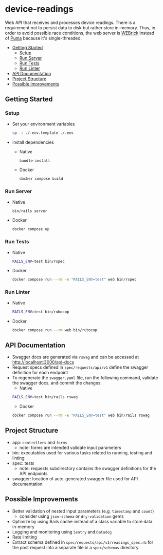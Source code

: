 # device-readings

Web API that receives and processes device
readings. There is a requirement not to persist data to disk but rather store in-memory. Thus, in order to avoid possible race conditions, the web server is [WEBrick](https://rubygems.org/gems/webrick) instead of [Puma](https://rubygems.org/gems/puma) because it's single-threaded.

- [Getting Started](#getting-started)
  - [Setup](#setup)
  - [Run Server](#run-server)
  - [Run Tests](#run-tests)
  - [Run Linter](#run-linter)
- [API Documentation](#api-documentation)
- [Project Structure](#project-structure)
- [Possible Improvements](#possible-improvements)

## Getting Started

### Setup

- Set your environment variables

  ```sh
  cp -i ./.env.template ./.env
  ```

- Install dependencies
  - Native
    ```sh
    bundle install
    ```

  - Docker
    ```sh
    docker compose build
    ```

### Run Server

- Native
  ```sh
  bin/rails server
  ```

- Docker
  ```sh
  docker compose up
  ```
### Run Tests

- Native
  ```sh
  RAILS_ENV=test bin/rspec
  ```

- Docker
  ```sh
  docker compose run --rm -e "RAILS_ENV=test" web bin/rspec
  ```

### Run Linter

- Native
  ```sh
  RAILS_ENV=test bin/rubocop
  ```

- Docker
  ```sh
  docker compose run --rm web bin/rubocop
  ```

## API Documentation

- Swagger docs are generated via `rswag` and can be accessed at [http://localhost:3000/api-docs](http://localhost:3000/api-docs)
- Request specs defined in `spec/requests/api/v1` define the swagger definition for each endpoint
- To regenerate the `swagger.yaml` file, run the following command, validate the swagger docs, and commit the changes:
  - Native
  ```sh
  RAILS_ENV=test bin/rails rswag
  ```
  - Docker
  ```sh
  docker compose run --rm -e "RAILS_ENV=test" web bin/rails rswag
  ```

## Project Structure
- app: `controllers` and `forms`
  - note: forms are intended validate input parameters
- bin: executables used for various tasks related to running, testing and linting
- spec: tests
  - note: requests subdirectory contains the swagger definitions for the API endpoints
- swagger: location of auto-generated swagger file used for API documentation

## Possible Improvements
- Better validation of nested input parameters (e.g. `timestamp` and `count`)
  - consider using `json-schema` or `dry-validation` gems
- Optimize by using Rails cache instead of a class variable to store data in-memory
- Logging and monitoring using `Sentry` and `Datadog`
- Rate limiting
- Extract schema defined in `spec/requests/api/v1/readings_spec.rb` for the post request into a separate file in a `spec/schemas` directory
